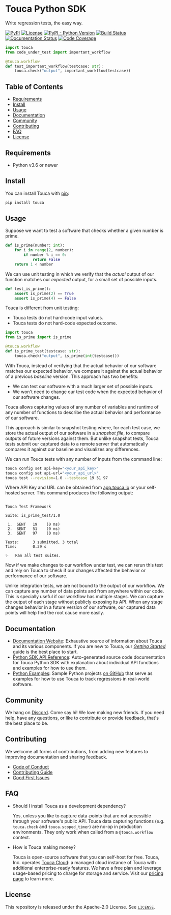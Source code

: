 # Touca Python SDK

Write regression tests, the easy way.

[![PyPI](https://img.shields.io/pypi/v/touca?color=blue)](https://pypi.org/project/touca/)
[![License](https://img.shields.io/pypi/l/touca?color=blue)](https://github.com/trytouca/trytouca/blob/main/sdk/python/LICENSE)
[![PyPI - Python Version](https://img.shields.io/pypi/pyversions/touca)](https://pypi.org/project/touca)
[![Build Status](https://img.shields.io/github/workflow/status/trytouca/trytouca/touca-build)](https://github.com/trytouca/trytouca/actions/workflows/build.yml?query=branch:main+event:push)
[![Documentation Status](https://readthedocs.org/projects/touca-python/badge/?version=latest)](https://touca-python.readthedocs.io)
[![Code Coverage](https://img.shields.io/codecov/c/github/trytouca/trytouca)](https://app.codecov.io/gh/trytouca/trytouca)

```python
import touca
from code_under_test import important_workflow

@touca.workflow
def test_important_workflow(testcase: str):
    touca.check("output", important_workflow(testcase))
```

## Table of Contents

- [Requirements](#requirements)
- [Install](#install)
- [Usage](#usage)
- [Documentation](#documentation)
- [Community](#community)
- [Contributing](#contributing)
- [FAQ](#faq)
- [License](#license)

## Requirements

- Python v3.6 or newer

## Install

You can install Touca with [pip](https://pypi.org/project/touca):

```bash
pip install touca
```

## Usage

Suppose we want to test a software that checks whether a given number is prime.

```python
def is_prime(number: int):
    for i in range(2, number):
        if number % i == 0:
            return False
    return 1 < number
```

We can use unit testing in which we verify that the _actual_ output of our
function matches our _expected_ output, for a small set of possible inputs.

```python
def test_is_prime():
    assert is_prime(2) == True
    assert is_prime(4) == False
```

Touca is different from unit testing:

- Touca tests do not hard-code input values.
- Touca tests do not hard-code expected outcome.

```python
import touca
from is_prime import is_prime

@touca.workflow
def is_prime_test(testcase: str):
    touca.check("output", is_prime(int(testcase)))
```

With Touca, instead of verifying that the actual behavior of our software
matches our expected behavior, we compare it against the actual behavior of a
previous _baseline_ version. This approach has two benefits:

- We can test our software with a much larger set of possible inputs.
- We won't need to change our test code when the expected behavior of our
  software changes.

Touca allows capturing values of any number of variables and runtime of any
number of functions to describe the actual behavior and performance of our
software.

This approach is similar to snapshot testing where, for each test case, we store
the actual output of our software in a _snapshot file_, to compare outputs of
future versions against them. But unlike snapshot tests, Touca tests submit our
captured data to a remote server that automatically compares it against our
baseline and visualizes any differences.

We can run Touca tests with any number of inputs from the command line:

```bash
touca config set api-key="<your_api_key>"
touca config set api-url="<your_api_url>"
touca test --revision=1.0 --testcase 19 51 97
```

Where API Key and URL can be obtained from [app.touca.io](https://app.touca.io)
or your self-hosted server. This command produces the following output:

```text

Touca Test Framework

Suite: is_prime_test/1.0

 1.  SENT   19    (0 ms)
 2.  SENT   51    (0 ms)
 3.  SENT   97    (0 ms)

Tests:      3 submitted, 3 total
Time:       0.39 s

✨   Ran all test suites.

```

Now if we make changes to our workflow under test, we can rerun this test and
rely on Touca to check if our changes affected the behavior or performance of
our software.

Unlike integration tests, we are not bound to the output of our workflow. We can
capture any number of data points and from anywhere within our code. This is
specially useful if our workflow has multiple stages. We can capture the output
of each stage without publicly exposing its API. When any stage changes behavior
in a future version of our software, our captured data points will help find the
root cause more easily.

## Documentation

- [Documentation Website](https://touca.io/docs): Exhaustive source of
  information about Touca and its various components. If you are new to Touca,
  our _[Getting Started](https://touca.io/docs/basics/quickstart/)_ guide is the
  best place to start.
- [Python SDK API Reference](https://touca.io/docs/external/sdk/python/index.html):
  Auto-generated source code documentation for Touca Python SDK with explanation
  about individual API functions and examples for how to use them.
- [Python Examples](https://github.com/trytouca/trytouca/tree/main/examples/python):
  Sample Python projects [on GitHub](https://touca.io/github) that serve as
  examples for how to use Touca to track regressions in real-world software.

## Community

We hang on [Discord](https://touca.io/discord). Come say hi! We love making new
friends. If you need help, have any questions, or like to contribute or provide
feedback, that's the best place to be.

## Contributing

We welcome all forms of contributions, from adding new features to improving
documentation and sharing feedback.

- [Code of Conduct](https://touca.io/docs/contributing/conduct/)
- [Contributing Guide](https://touca.io/docs/contributing/)
- [Good First Issues](https://touca.io/docs/contributing/good-first-issues/)

## FAQ

- Should I install Touca as a development dependency?

  Yes, unless you like to capture data-points that are not accessible through
  your software's public API. Touca data capturing functions (e.g. `touca.check`
  and `touca.scoped_timer`) are no-op in production environments. They only work
  when called from a `@touca.workflow` context.

- How is Touca making money?

  Touca is open-source software that you can self-host for free. Touca, Inc.
  operates [Touca Cloud](https://app.touca.io): a managed cloud instance of
  Touca with additional enterprise-ready features. We have a free plan and
  leverage usage-based pricing to charge for storage and service. Visit our
  [pricing page](https://touca.io/pricing) to learn more.

## License

This repository is released under the Apache-2.0 License. See
[`LICENSE`](https://github.com/trytouca/trytouca/blob/main/sdk/python/LICENSE).
